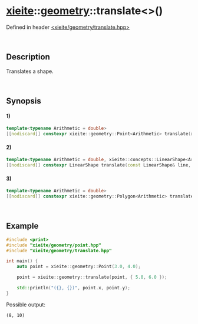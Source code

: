 # [xieite](../../xieite.md)\:\:[geometry](../../geometry.md)\:\:translate\<\>\(\)
Defined in header [<xieite/geometry/translate.hpp>](../../../include/xieite/geometry/translate.hpp)

&nbsp;

## Description
Translates a shape.

&nbsp;

## Synopsis
#### 1)
```cpp
template<typename Arithmetic = double>
[[nodiscard]] constexpr xieite::geometry::Point<Arithmetic> translate(xieite::geometry::Point<Arithmetic> point, xieite::geometry::Point<Arithmetic> difference) noexcept;
```
#### 2)
```cpp
template<typename Arithmetic = double, xieite::concepts::LinearShape<Arithmetic> LinearShape>
[[nodiscard]] constexpr LinearShape translate(const LinearShape& line, xieite::geometry::Point<Arithmetic> difference) noexcept;
```
#### 3)
```cpp
template<typename Arithmetic = double>
[[nodiscard]] constexpr xieite::geometry::Polygon<Arithmetic> translate(xieite::geometry::Polygon<Arithmetic> polygon, xieite::geometry::Point<Arithmetic> difference) noexcept;
```

&nbsp;

## Example
```cpp
#include <print>
#include "xieite/geometry/point.hpp"
#include "xieite/geometry/translate.hpp"

int main() {
    auto point = xieite::geometry::Point(3.0, 4.0);

    point = xieite::geometry::translate(point, { 5.0, 6.0 });

    std::println("({}, {})", point.x, point.y);
}
```
Possible output:
```
(8, 10)
```
